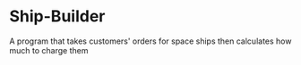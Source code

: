 # Ship-Builder
A program that takes customers' orders for space ships then calculates how much to charge them

